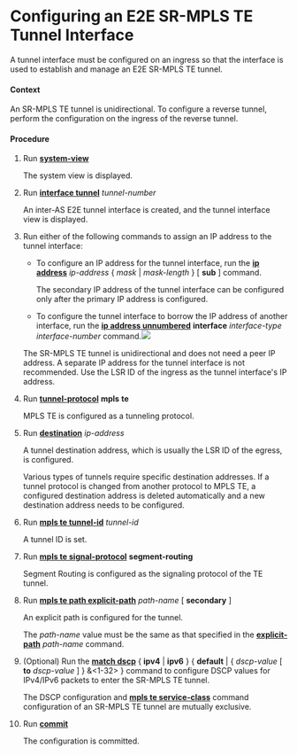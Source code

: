 Configuring an E2E SR-MPLS TE Tunnel Interface
==============================================

A tunnel interface must be configured on an ingress so that the interface is used to establish and manage an E2E SR-MPLS TE tunnel.

#### Context

An SR-MPLS TE tunnel is unidirectional. To configure a reverse tunnel, perform the configuration on the ingress of the reverse tunnel.


#### Procedure

1. Run [**system-view**](cmdqueryname=system-view)
   
   
   
   The system view is displayed.
2. Run [**interface tunnel**](cmdqueryname=interface+tunnel) *tunnel-number*
   
   
   
   An inter-AS E2E tunnel interface is created, and the tunnel interface view is displayed.
3. Run either of the following commands to assign an IP address to the tunnel interface:
   
   
   * To configure an IP address for the tunnel interface, run the [**ip address**](cmdqueryname=ip+address) *ip-address* { *mask* | *mask-length* } [ **sub** ] command.
     
     The secondary IP address of the tunnel interface can be configured only after the primary IP address is configured.
   * To configure the tunnel interface to borrow the IP address of another interface, run the [**ip address unnumbered**](cmdqueryname=ip+address+unnumbered) **interface** *interface-type* *interface-number* command.![](../../../../public_sys-resources/note_3.0-en-us.png) 
   
   The SR-MPLS TE tunnel is unidirectional and does not need a peer IP address. A separate IP address for the tunnel interface is not recommended. Use the LSR ID of the ingress as the tunnel interface's IP address.
4. Run [**tunnel-protocol**](cmdqueryname=tunnel-protocol) **mpls** **te**
   
   
   
   MPLS TE is configured as a tunneling protocol.
5. Run [**destination**](cmdqueryname=destination) *ip-address*
   
   
   
   A tunnel destination address, which is usually the LSR ID of the egress, is configured.
   
   Various types of tunnels require specific destination addresses. If a tunnel protocol is changed from another protocol to MPLS TE, a configured destination address is deleted automatically and a new destination address needs to be configured.
6. Run [**mpls te tunnel-id**](cmdqueryname=mpls+te+tunnel-id) *tunnel-id*
   
   
   
   A tunnel ID is set.
7. Run [**mpls te signal-protocol**](cmdqueryname=mpls+te+signal-protocol) **segment-routing**
   
   
   
   Segment Routing is configured as the signaling protocol of the TE tunnel.
8. Run [**mpls te path explicit-path**](cmdqueryname=mpls+te+path+explicit-path) *path-name* [ **secondary** ]
   
   
   
   An explicit path is configured for the tunnel.
   
   The *path-name* value must be the same as that specified in the [**explicit-path**](cmdqueryname=explicit-path) *path-name* command.
9. (Optional) Run the [**match dscp**](cmdqueryname=match+dscp) { **ipv4** | **ipv6** } { **default** | { *dscp-value* [ **to** *dscp-value* ] } &<1-32> } command to configure DSCP values for IPv4/IPv6 packets to enter the SR-MPLS TE tunnel.
   
   
   
   The DSCP configuration and [**mpls te service-class**](cmdqueryname=mpls+te+service-class) command configuration of an SR-MPLS TE tunnel are mutually exclusive.
10. Run [**commit**](cmdqueryname=commit)
    
    
    
    The configuration is committed.
